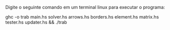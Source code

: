Digite o seguinte comando em um terminal linux para executar o programa: 

ghc -o trab main.hs solver.hs arrows.hs borders.hs element.hs matrix.hs tester.hs updater.hs && ./trab
